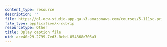 ```yaml
---
content_type: resource
description: ''
file: https://ol-ocw-studio-app-qa.s3.amazonaws.com/courses/5-111sc-principles-of-chemical-science-fall-2014/ace40c2927997ed30cbd054868e706a3_ustfXi-mpkI.srt
file_type: application/x-subrip
resourcetype: Other
title: 3play caption file
uid: ace40c29-2799-7ed3-0cbd-054868e706a3
---
```

